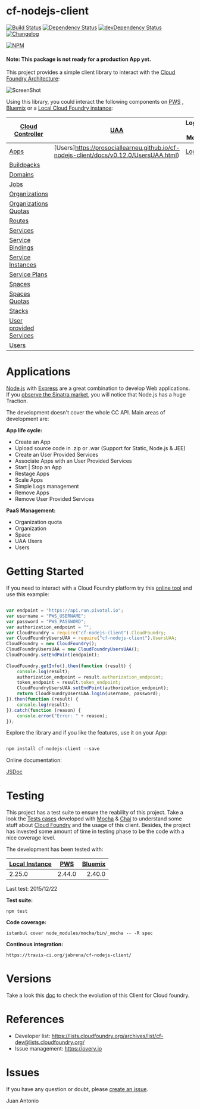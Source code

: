 # cf-nodejs-client 

[![Build Status](https://travis-ci.org/prosociallearnEU/cf-nodejs-client.svg)](https://travis-ci.org/prosociallearnEU/cf-nodejs-client) 
[![Dependency Status](https://david-dm.org/prosociallearnEU/cf-nodejs-client.svg)](https://david-dm.org/prosociallearnEU/cf-nodejs-client) 
[![devDependency Status](https://david-dm.org/prosociallearnEU/cf-nodejs-client/dev-status.svg)](https://david-dm.org/prosociallearnEU/cf-nodejs-client#info=devDependencies)
[![Changelog](https://img.shields.io/badge/see-CHANGELOG-red.svg?style=flat-square)](https://github.com/prosociallearnEU/cf-nodejs-client/blob/master/CHANGELOG.md)

[![NPM](https://nodei.co/npm/cf-nodejs-client.png?stars=true)](https://nodei.co/npm/cf-nodejs-client/)

#### Note: This package is not ready for a production App yet.

This project provides a simple client library to interact with the [Cloud Foundry Architecture](https://docs.pivotal.io/pivotalcf/concepts/architecture/):

![ScreenShot](https://raw.githubusercontent.com/prosociallearnEU/cf-nodejs-client/master/docs/cf_architecture_block.png)

Using this library, you could interact the following components on [PWS](https://console.run.pivotal.io)
, [Bluemix](https://console.ng.bluemix.net/) or a [Local Cloud Foundry instance](https://github.com/yudai/cf_nise_installer):

| **[Cloud Controller](http://apidocs.cloudfoundry.org/)**  	| **[UAA](https://github.com/cloudfoundry/uaa)**   	| **Logging & Metrics** 	|
|------------------------ |-----------------------	|------------------------	|
| [Apps](https://prosociallearneu.github.io/cf-nodejs-client/docs/v0.12.0/Apps.html)                    | [Users]https://prosociallearneu.github.io/cf-nodejs-client/docs/v0.12.0/UsersUAA.html)             	    | [Logs](https://prosociallearneu.github.io/cf-nodejs-client/docs/v0.12.0/Logs.html)                   	|
| [Buildpacks](https://prosociallearneu.github.io/cf-nodejs-client/docs/v0.12.0/BuildPacks.html)              |                    	    |                       	|
| [Domains](https://prosociallearneu.github.io/cf-nodejs-client/docs/v0.12.0/Domains.html)                 |                    	    |                       	|
| [Jobs](https://prosociallearneu.github.io/cf-nodejs-client/docs/v0.12.0/Jobs.html)                    |                    	    |                       	|
| [Organizations](https://prosociallearneu.github.io/cf-nodejs-client/docs/v0.12.0/Organizations.html)           |                    	    |                       	|
| [Organizations Quotas](https://prosociallearneu.github.io/cf-nodejs-client/docs/v0.12.0/OrganizationsQuota.html)     |                    	    |                       	|
| [Routes](https://prosociallearneu.github.io/cf-nodejs-client/docs/v0.12.0/Routes.html)                  |                    	    |                       	|
| [Services](https://prosociallearneu.github.io/cf-nodejs-client/docs/v0.12.0/Services.html) | | |            
| [Service Bindings](https://prosociallearneu.github.io/cf-nodejs-client/docs/v0.12.0/ServiceBindings.html)        |                    	    |                       	|
| [Service Instances](https://prosociallearneu.github.io/cf-nodejs-client/docs/v0.12.0/ServiceInstances.html) | | |            
| [Service Plans](https://prosociallearneu.github.io/cf-nodejs-client/docs/v0.12.0/ServicePlans.html) | | |            
| [Spaces](https://prosociallearneu.github.io/cf-nodejs-client/docs/v0.12.0/Spaces.html)                  |                    	    |                       	|
| [Spaces Quotas](https://prosociallearneu.github.io/cf-nodejs-client/docs/v0.12.0/SpacesQuota.html)            |                    	    |                       	|
| [Stacks](https://prosociallearneu.github.io/cf-nodejs-client/docs/v0.12.0/Stacks.html)                  |                    	    |                       	|
| [User provided Services](https://prosociallearneu.github.io/cf-nodejs-client/docs/v0.12.0/UserProvidedServices.html)  |                    	    |                       	|
| [Users](https://prosociallearneu.github.io/cf-nodejs-client/docs/v0.12.0/Users.html)                   |                    	    |                       	|

# Applications

[Node.js](https://nodejs.org/) with [Express](http://expressjs.com/) are a great combination to develop Web applications. If you <a href="https://www.google.com/trends/explore#q=python%20flask%2C%20node%20express%2C%20go%20pat%2C%20java%20spark%2C%20ruby%20sinatra&cmpt=q&tz=Etc%2FGMT-2" target="_blank">observe the Sinatra market</a>, you will notice that Node.js has a huge Traction.

The development doesn't cover the whole CC API. Main areas of development are:

**App life cycle:**

* Create an App
* Upload source code in .zip or .war (Support for Static, Node.js & JEE)
* Create an User Provided Services
* Associate Apps with an User Provided Services
* Start | Stop an App
* Restage Apps
* Scale Apps
* Simple Logs management
* Remove Apps
* Remove User Provided Services

**PaaS Management:**

* Organization quota
* Organization
* Space
* UAA Users
* Users

# Getting Started

If you need to interact with a Cloud Foundry platform try this [online tool](https://tonicdev.com/npm/cf-nodejs-client) and use this example:

``` Javascript

var endpoint = "https://api.run.pivotal.io";
var username = "PWS_USERNAME";
var password = "PWS_PASSWORD";
var authorization_endpoint = "";
var CloudFoundry = require("cf-nodejs-client").CloudFoundry;
var CloudFoundryUsersUAA = require("cf-nodejs-client").UsersUAA;
CloudFoundry = new CloudFoundry();
CloudFoundryUsersUAA = new CloudFoundryUsersUAA();
CloudFoundry.setEndPoint(endpoint);
 
CloudFoundry.getInfo().then(function (result) {
    console.log(result);
    authorization_endpoint = result.authorization_endpoint;
    token_endpoint = result.token_endpoint;
    CloudFoundryUsersUAA.setEndPoint(authorization_endpoint);
    return CloudFoundryUsersUAA.login(username, password);
}).then(function (result) {
    console.log(result);
}).catch(function (reason) {
    console.error("Error: " + reason);
});

```

Explore the library and if you like the features, use it on your App:

``` Javascript

npm install cf-nodejs-client --save

```

Online documentation:

[JSDoc](http://prosociallearneu.github.io/cf-nodejs-client-docs/) 

# Testing

This project has a test suite to ensure the reability of this project. Take a look the [Tests cases](https://github.com/jabrena/cf-nodejs-client/tree/master/test/) developed with [Mocha](https://mochajs.org/) & [Chai](http://chaijs.com/api/bdd/) to understand some stuff about [Cloud Foundry](https://www.cloudfoundry.org/)  and the usage of this client. Besides, the project has invested some amount of time in testing phase to be the code with a nice coverage level.

The development has been tested with:

| [Local Instance](https://github.com/yudai/cf_nise_installer) | [PWS](https://console.run.pivotal.io)           | [Bluemix](https://console.ng.bluemix.net/) |
| -------------- |:-------------:| -------:|
| 2.25.0         | 2.44.0        | 2.40.0  |

Last test: 2015/12/22

**Test suite:**

``` shell
npm test

```

**Code coverage:**

``` shell
istanbul cover node_modules/mocha/bin/_mocha -- -R spec

```

**Continous integration:**

``` shell
https://travis-ci.org/jabrena/cf-nodejs-client/

```

# Versions

Take a look this [doc](https://github.com/jabrena/cf-nodejs-client/blob/master/CHANGELOG.md) to check the evolution of this Client for Cloud foundry.

# References

* Developer list: https://lists.cloudfoundry.org/archives/list/cf-dev@lists.cloudfoundry.org/
* Issue management: https://overv.io

# Issues

If you have any question or doubt, please [create an issue](https://github.com/jabrena/cf-nodejs-client/issues). 

Juan Antonio
